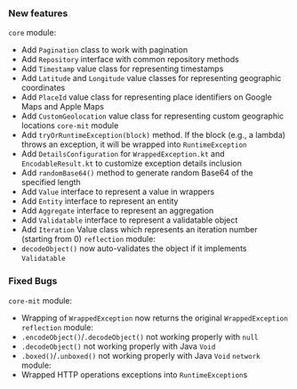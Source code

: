 ### New features
`core` module:
- Add `Pagination` class to work with pagination
- Add `Repository` interface with common repository methods
- Add `Timestamp` value class for representing timestamps
- Add `Latitude` and `Longitude` value classes for representing geographic coordinates
- Add `PlaceId` value class for representing place identifiers on Google Maps and Apple Maps
- Add `CustomGeolocation` value class for representing custom geographic locations
`core-mit` module
- Add `tryOrRuntimeException(block)` method. If the block (e.g., a lambda) throws an exception, it will be wrapped into `RuntimeException`
- Add `DetailsConfiguration` for `WrappedException.kt` and `EncodableResult.kt` to customize exception details inclusion
- Add `randomBase64()` method to generate random Base64 of the specified length
- Add `Value` interface to represent a value in wrappers
- Add `Entity` interface to represent an entity
- Add `Aggregate` interface to represent an aggregation
- Add `Validatable` interface to represent a validatable object
- Add `Iteration` Value class which represents an iteration number (starting from 0)
`reflection` module:
- `decodeObject()` now auto-validates the object if it implements `Validatable`
### Fixed Bugs
`core-mit` module:
- Wrapping of `WrappedException` now returns the original `WrappedException`
`reflection` module:
- `.encodeObject()`/`.decodeObject()` not working properly with `null`
- `.decodeObject()` not working properly with Java `Void`
- `.boxed()`/`.unboxed()` not working properly with Java `Void`
`network` module:
- Wrapped HTTP operations exceptions into `RuntimeException`s